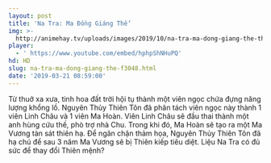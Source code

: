 ```yaml
---
layout: post
title: 'Na Tra: Ma Đồng Giáng Thế'
img: >-
  http://animehay.tv/uploads/images/2019/10/na-tra-ma-dong-giang-the-thumbnail.jpg
player:
  - ' https://www.youtube.com/embed/hphpShNHuPQ'
hd: HD
slug: na-tra-ma-dong-giang-the-f3048.html
date: '2019-03-21 08:59:00'
---
```

Từ thuở xa xưa, tinh hoa đất trời hội tụ thành một viên ngọc chứa đựng năng lượng khổng lồ. Nguyên Thủy Thiên Tôn đã phân tách viên ngọc này thành 1 viên Linh Châu và 1 viên Ma Hoàn. Viên Linh Châu sẽ đầu thai thành một anh hùng cứu thế, phò trợ nhà Chu. Trong khi đó, Ma Hoàn sẽ tạo ra một Ma Vương tàn sát thiên hạ. Để ngăn chặn thảm họa, Nguyên Thủy Thiên Tôn đã hạ chú để sau 3 năm Ma Vương sẽ bị Thiên kiếp tiêu diệt. Liệu Na Tra có đủ sức để thay đổi Thiên mệnh?